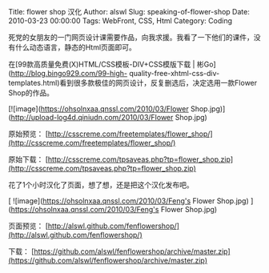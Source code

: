 Title: flower shop 汉化
Author: alswl
Slug: speaking-of-flower-shop
Date: 2010-03-23 00:00:00
Tags: WebFront, CSS, Html
Category: Coding

死党的女朋友的一门网页设计课需要作品，向我求援。我看了一下他们的课件，没有什么动态语言，静态的Html页面即可。

在[99款高质量免费(X)HTML/CSS模板-DIV+CSS模版下载 | 彬Go](http://blog.bingo929.com/99-high-
quality-free-xhtml-css-div-templates.html)看到很多款极佳的网页设计，反复删选后，决定选用一款Flower
Shop的作品。

[![image](https://ohsolnxaa.qnssl.com/2010/03/Flower Shop.jpg)](http://upload-log4d.qiniudn.com/2010/03/Flower Shop.jpg)

原始预览： [http://csscreme.com/freetemplates/flower_shop/](http://csscreme.com/freetemplates/flower_shop/)

原始下载： [http://csscreme.com/tpsaveas.php?tp=flower_shop.zip](http://csscreme.com/tpsaveas.php?tp=flower_shop.zip)

花了1个小时汉化了页面，想了想，还是把这个汉化发布吧。

[ ![image](https://ohsolnxaa.qnssl.com/2010/03/Feng's Flower Shop.jpg) ](https://ohsolnxaa.qnssl.com/2010/03/Feng's Flower Shop.jpg)

页面预览： [http://alswl.github.com/fenflowershop/](http://alswl.github.com/fenflowershop/)

下载： [https://github.com/alswl/fenflowershop/archive/master.zip](https://github.com/alswl/fenflowershop/archive/master.zip)

